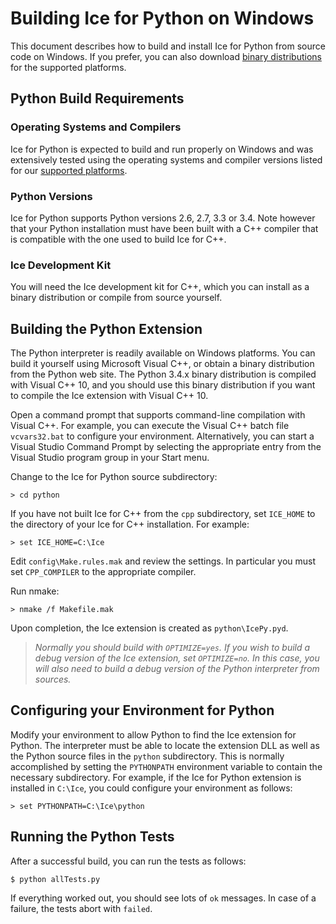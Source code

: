 # Building Ice for Python on Windows

This document describes how to build and install Ice for Python from source code
on Windows. If you prefer, you can also download [binary distributions][1] for
the supported platforms.

## Python Build Requirements

### Operating Systems and Compilers

Ice for Python is expected to build and run properly on Windows and was
extensively tested using the operating systems and compiler versions listed for
our [supported platforms][2].

### Python Versions

Ice for Python supports Python versions 2.6, 2.7, 3.3 or 3.4. Note however that
your Python installation must have been built with a C++ compiler that is
compatible with the one used to build Ice for C++.

### Ice Development Kit

You will need the Ice development kit for C++, which you can install as a binary
distribution or compile from source yourself.

## Building the Python Extension

The Python interpreter is readily available on Windows platforms. You can build
it yourself using Microsoft Visual C++, or obtain a binary distribution from the
Python web site. The Python 3.4.x binary distribution is compiled with Visual
C++ 10, and you should use this binary distribution if you want to compile the
Ice extension with Visual C++ 10.

Open a command prompt that supports command-line compilation with Visual C++.
For example, you can execute the Visual C++ batch file `vcvars32.bat` to
configure your environment. Alternatively, you can start a Visual Studio Command
Prompt by selecting the appropriate entry from the Visual Studio program group
in your Start menu.

Change to the Ice for Python source subdirectory:

    > cd python

If you have not built Ice for C++ from the `cpp` subdirectory, set `ICE_HOME`
to the directory of your Ice for C++ installation. For example:

    > set ICE_HOME=C:\Ice

Edit `config\Make.rules.mak` and review the settings. In particular you must set
`CPP_COMPILER` to the appropriate compiler.

Run nmake:

    > nmake /f Makefile.mak

Upon completion, the Ice extension is created as `python\IcePy.pyd`.

> *Normally you should build with `OPTIMIZE=yes`. If you wish to build a debug
version of the Ice extension, set `OPTIMIZE=no`. In this case, you will also
need to build a debug version of the Python interpreter from sources.*

## Configuring your Environment for Python

Modify your environment to allow Python to find the Ice extension for Python.
The interpreter must be able to locate the extension DLL as well as the Python
source files in the `python` subdirectory. This is normally accomplished by
setting the `PYTHONPATH` environment variable to contain the necessary
subdirectory. For example, if the Ice for Python extension is installed in
`C:\Ice`, you could configure your environment as follows:

    > set PYTHONPATH=C:\Ice\python

## Running the Python Tests

After a successful build, you can run the tests as follows:

    $ python allTests.py

If everything worked out, you should see lots of `ok` messages. In case of a
failure, the tests abort with `failed`.

[1]: https://zeroc.com/download.html
[2]: https://doc.zeroc.com/display/Ice36/Supported+Platforms+for+Ice+3.6.0
